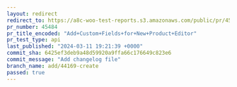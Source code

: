 ```yaml
---
layout: redirect
redirect_to: https://a8c-woo-test-reports.s3.amazonaws.com/public/pr/45484/api/index.html
pr_number: 45484
pr_title_encoded: "Add+Custom+Fields+for+New+Product+Editor"
pr_test_type: api
last_published: "2024-03-11 19:21:39 +0000"
commit_sha: 6425ef3deb9a48d59920a9ffa66c176649c823e6
commit_message: "Add changelog file"
branch_name: add/44169-create
passed: true
---
```

